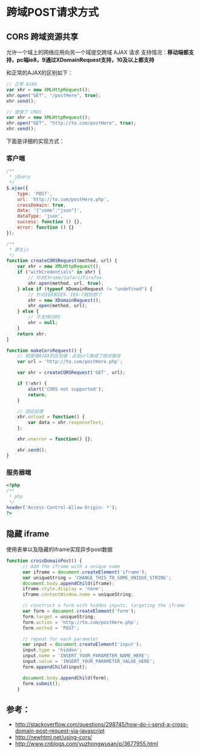 # 跨域POST请求方式

## CORS 跨域资源共享

允许一个域上的网络应用向另一个域提交跨域 AJAX 请求
支持情况：**移动端都支持，pc端ie8，9通过XDomainRequest支持，10及以上都支持**

和正常的AJAX的区别如下：

```js
// 正常 AJAX
var xhr = new XMLHttpRequest();  
xhr.open("GET", "/postHere", true);  
xhr.send();  

// 使用了 CROS
var xhr = new XMLHttpRequest();  
xhr.open("GET", "http://to.com/postHere", true);  
xhr.send();  
```

下面是详细的实现方式：

### 客户端

```js
/**
 * jQuery
 */
$.ajax({
    type: 'POST',
    url: 'http://to.com/postHere.php',
    crossDomain: true,
    data: '{"some":"json"}',
    dataType: 'json',
    success: function () {},
    error: function () {}
});

/**
 * 原生js
 */
function createCORSRequest(method, url) {
    var xhr = new XMLHttpRequest();
    if ("withCredentials" in xhr) {
        // 针对Chrome/Safari/Firefox.
        xhr.open(method, url, true);
    } else if (typeof XDomainRequest != "undefined") {
        // 针对IE8和IE9、IE6-7就别想了
        xhr = new XDomainRequest();
        xhr.open(method, url);
    } else {
        // 不支持CORS
        xhr = null;
    }
    return xhr;
}

function makeCorsRequest() {
    // 和使用AJAX的区别是：此处url换成了绝对路径
    var url = 'http://to.com/postHere.php';

    var xhr = createCORSRequest('GET', url);

    if (!xhr) {
        alert('CORS not supported');
        return;
    }

    // 回应处理
    xhr.onload = function() {
        var data = xhr.responseText;
    };

    xhr.onerror = function() {};

    xhr.send();
}
```

### 服务器端

```php
<?php
/**
 * php
 */
header('Access-Control-Allow-Origin: *');
?>
```

## 隐藏 iframe

使用表单以及隐藏的iframe实现异步post数据

```js
function crossDomainPost() {
      // Add the iframe with a unique name
      var iframe = document.createElement('iframe');
      var uniqueString = 'CHANGE_THIS_TO_SOME_UNIQUE_STRING';
      document.body.appendChild(iframe);
      iframe.style.display = 'none';
      iframe.contentWindow.name = uniqueString;

      // construct a form with hidden inputs, targeting the iframe
      var form = document.createElement('form');
      form.target = uniqueString;
      form.action = 'http://to.com/postHere.php';
      form.method = 'POST';

      // repeat for each parameter
      var input = document.createElement('input');
      input.type = 'hidden';
      input.name = 'INSERT_YOUR_PARAMETER_NAME_HERE';
      input.value = 'INSERT_YOUR_PARAMETER_VALUE_HERE';
      form.appendChild(input);

      document.body.appendChild(form);
      form.submit();
    }
```

## 参考：

- <http://stackoverflow.com/questions/298745/how-do-i-send-a-cross-domain-post-request-via-javascript>
- <http://newhtml.net/using-cors/>
- <http://www.cnblogs.com/yuzhongwusan/p/3677955.html>
